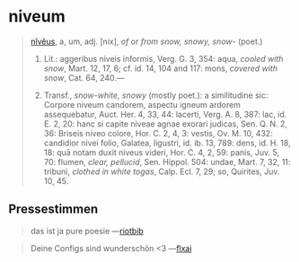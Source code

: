 # niveum

> [nĭvĕus](https://logeion.uchicago.edu/niveus), a, um, adj. [nix], _of_ or _from snow, snowy, snow-_ (poet.)
>
> 1. Lit.: aggeribus niveis informis, Verg. G. 3, 354: aqua, _cooled with snow_, Mart. 12, 17, 6; cf. id. 14, 104 and 117: mons, _covered with snow_, Cat. 64, 240.—
>
> 2. Transf., _snow-white, snowy_ (mostly poet.): a similitudine sic: Corpore niveum candorem, aspectu igneum ardorem assequebatur, Auct. Her. 4, 33, 44: lacerti, Verg. A. 8, 387: lac, id. E. 2, 20: hanc si capite niveae agnae exorari judicas, Sen. Q. N. 2, 36: Briseis niveo colore, Hor. C. 2, 4, 3: vestis, Ov. M. 10, 432: candidior nivei folio, Galatea, ligustri, id. ib. 13, 789: dens, id. H. 18, 18: quā notam duxit niveus videri, Hor. C. 4, 2, 59: panis, Juv. 5, 70: flumen, _clear, pellucid_, Sen. Hippol. 504: undae, Mart. 7, 32, 11: tribuni, _clothed in white togas_, Calp. Ecl. 7, 29; so, Quirites, Juv. 10, 45.

## Pressestimmen
> das ist ja pure poesie —[riotbib](https://github.com/riotbib/)

> Deine Configs sind wunderschön <3 —[flxai](https://github.com/flxai/)
